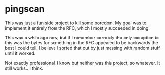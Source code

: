 # pingscan

This was just a fun side project to kill some
boredom. My goal was to implement it entirely
from the RFC, which I mostly succeeded in doing.

This was a while ago now, but if I remember
correctly the only exception to this was the bytes
for something in the RFC appeared to be backwards
the best I could tell. I believe I sorted that out
by just messing with random stuff until it worked.

Not exactly professional, I know but neither was
this project, so whatever. It still works.. I think.
